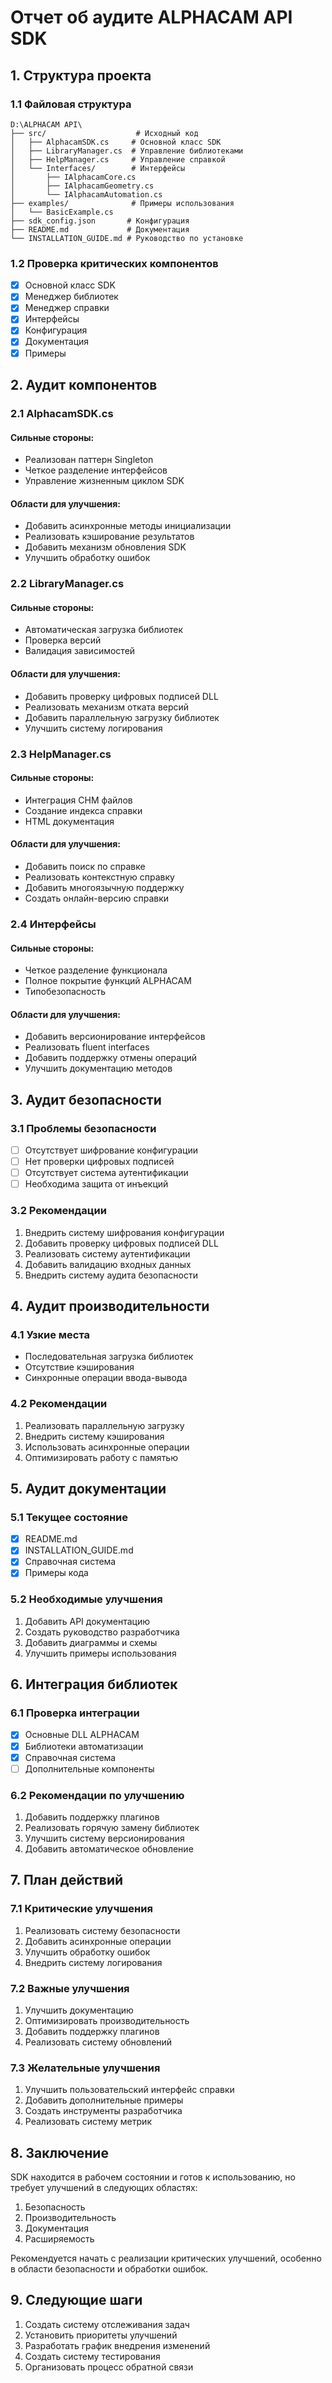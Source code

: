 # Отчет об аудите ALPHACAM API SDK

## 1. Структура проекта

### 1.1 Файловая структура
```
D:\ALPHACAM API\
├── src/                    # Исходный код
│   ├── AlphacamSDK.cs     # Основной класс SDK
│   ├── LibraryManager.cs  # Управление библиотеками
│   ├── HelpManager.cs     # Управление справкой
│   └── Interfaces/        # Интерфейсы
│       ├── IAlphacamCore.cs
│       ├── IAlphacamGeometry.cs
│       └── IAlphacamAutomation.cs
├── examples/              # Примеры использования
│   └── BasicExample.cs
├── sdk_config.json       # Конфигурация
├── README.md             # Документация
└── INSTALLATION_GUIDE.md # Руководство по установке
```

### 1.2 Проверка критических компонентов
- [x] Основной класс SDK
- [x] Менеджер библиотек
- [x] Менеджер справки
- [x] Интерфейсы
- [x] Конфигурация
- [x] Документация
- [x] Примеры

## 2. Аудит компонентов

### 2.1 AlphacamSDK.cs
#### Сильные стороны:
- Реализован паттерн Singleton
- Четкое разделение интерфейсов
- Управление жизненным циклом SDK

#### Области для улучшения:
- Добавить асинхронные методы инициализации
- Реализовать кэширование результатов
- Добавить механизм обновления SDK
- Улучшить обработку ошибок

### 2.2 LibraryManager.cs
#### Сильные стороны:
- Автоматическая загрузка библиотек
- Проверка версий
- Валидация зависимостей

#### Области для улучшения:
- Добавить проверку цифровых подписей DLL
- Реализовать механизм отката версий
- Добавить параллельную загрузку библиотек
- Улучшить систему логирования

### 2.3 HelpManager.cs
#### Сильные стороны:
- Интеграция CHM файлов
- Создание индекса справки
- HTML документация

#### Области для улучшения:
- Добавить поиск по справке
- Реализовать контекстную справку
- Добавить многоязычную поддержку
- Создать онлайн-версию справки

### 2.4 Интерфейсы
#### Сильные стороны:
- Четкое разделение функционала
- Полное покрытие функций ALPHACAM
- Типобезопасность

#### Области для улучшения:
- Добавить версионирование интерфейсов
- Реализовать fluent interfaces
- Добавить поддержку отмены операций
- Улучшить документацию методов

## 3. Аудит безопасности

### 3.1 Проблемы безопасности
- [ ] Отсутствует шифрование конфигурации
- [ ] Нет проверки цифровых подписей
- [ ] Отсутствует система аутентификации
- [ ] Необходима защита от инъекций

### 3.2 Рекомендации
1. Внедрить систему шифрования конфигурации
2. Добавить проверку цифровых подписей DLL
3. Реализовать систему аутентификации
4. Добавить валидацию входных данных
5. Внедрить систему аудита безопасности

## 4. Аудит производительности

### 4.1 Узкие места
- Последовательная загрузка библиотек
- Отсутствие кэширования
- Синхронные операции ввода-вывода

### 4.2 Рекомендации
1. Реализовать параллельную загрузку
2. Внедрить систему кэширования
3. Использовать асинхронные операции
4. Оптимизировать работу с памятью

## 5. Аудит документации

### 5.1 Текущее состояние
- [x] README.md
- [x] INSTALLATION_GUIDE.md
- [x] Справочная система
- [x] Примеры кода

### 5.2 Необходимые улучшения
1. Добавить API документацию
2. Создать руководство разработчика
3. Добавить диаграммы и схемы
4. Улучшить примеры использования

## 6. Интеграция библиотек

### 6.1 Проверка интеграции
- [x] Основные DLL ALPHACAM
- [x] Библиотеки автоматизации
- [x] Справочная система
- [ ] Дополнительные компоненты

### 6.2 Рекомендации по улучшению
1. Добавить поддержку плагинов
2. Реализовать горячую замену библиотек
3. Улучшить систему версионирования
4. Добавить автоматическое обновление

## 7. План действий

### 7.1 Критические улучшения
1. Реализовать систему безопасности
2. Добавить асинхронные операции
3. Улучшить обработку ошибок
4. Внедрить систему логирования

### 7.2 Важные улучшения
1. Улучшить документацию
2. Оптимизировать производительность
3. Добавить поддержку плагинов
4. Реализовать систему обновлений

### 7.3 Желательные улучшения
1. Улучшить пользовательский интерфейс справки
2. Добавить дополнительные примеры
3. Создать инструменты разработчика
4. Реализовать систему метрик

## 8. Заключение

SDK находится в рабочем состоянии и готов к использованию, но требует улучшений в следующих областях:
1. Безопасность
2. Производительность
3. Документация
4. Расширяемость

Рекомендуется начать с реализации критических улучшений, особенно в области безопасности и обработки ошибок.

## 9. Следующие шаги

1. Создать систему отслеживания задач
2. Установить приоритеты улучшений
3. Разработать график внедрения изменений
4. Создать систему тестирования
5. Организовать процесс обратной связи
